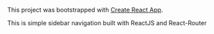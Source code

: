 This project was bootstrapped with [Create React App](https://github.com/facebookincubator/create-react-app).

This is simple sidebar navigation built with ReactJS and React-Router
